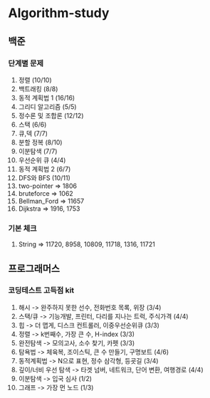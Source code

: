 # Algorithm-study

## 백준

### 단계별 문제 

1. 정렬 (10/10)
2. 백트래킹 (8/8)
3. 동적 계획법 1 (16/16)
4. 그리디 알고리즘 (5/5)
5. 정수론 및 조합론  (12/12)
6. 스택 (6/6)
7. 큐,덱  (7/7)
8. 분할 정복  (8/10)
9. 이분탐색  (7/7)
10. 우선순위 큐  (4/4)
11. 동적 계획법 2 (6/7)
12. DFS와 BFS (10/11)
13. two-pointer => 1806
14. bruteforce => 1062
15. Bellman_Ford => 11657
16. Dijkstra => 1916, 1753

### 기본 체크

1. String => 11720, 8958, 10809, 11718, 1316, 11721


## 프로그래머스

### 코딩테스트 고득점 kit

1. 해시 -> 완주하지 못한 선수, 전화번호 목록, 위장  (3/4)
2. 스택/큐 -> 기능개발, 프린터, 다리를 지나는 트럭, 주식가격  (4/4)
3. 힙 -> 더 맵게, 디스크 컨트롤러, 이중우선순위큐 (3/3)
4. 정렬 -> k번째수, 가장 큰 수, H-index  (3/3)
5. 완전탐색 -> 모의고사, 소수 찾기, 카펫  (3/3)
6. 탐욕법 -> 체육복, 조이스틱, 큰 수 만들기, 구명보트  (4/6)
7. 동적계획법 -> N으로 표현, 정수 삼각형, 등굣길 (3/4)
8. 깊이/너비 우선 탐색 -> 타겟 넘버, 네트워크, 단어 변환, 여행경로 (4/4)
9. 이분탐색 -> 입국 심사 (1/2)
10. 그래프 -> 가장 먼 노드  (1/3)